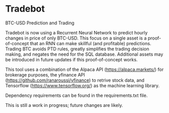 # Tradebot

BTC-USD Prediction and Trading

Tradebot is now using a Recurrent Neural Network to predict hourly changes in price of only BTC-USD. This focus on a single asset is a proof-of-concept that
an RNN can make skillful (and profitable) predictions. Trading BTC avoids PTD rules, greatly simplifies the trading decision making, and negates the need for the SQL database. Additional assets may be introduced in future updates if this proof-of-concept works. 

This tool uses a combination of the Alpaca API (https://alpaca.markets/) for brokerage purposes, the yfinance API (https://github.com/ranaroussi/yfinance) to retrive stock data, and Tensorflow (https://www.tensorflow.org/) as the machine learning library.

Dependency requirements can be found in the requirements.txt file. 

This is still a work in progress; future changes are likely.
